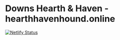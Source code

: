 # Downs Hearth & Haven - hearthhavenhound.online

[![Netlify Status](https://api.netlify.com/api/v1/badges/10aadf99-f92a-4094-8f12-d8b1ba61d085/deploy-status)](https://app.netlify.com/projects/hearthhavenhound/deploys)
